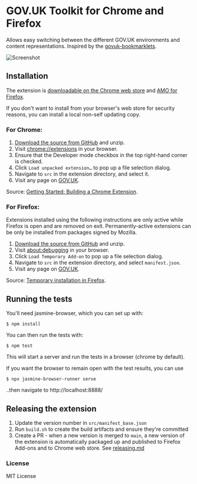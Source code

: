 # GOV.UK Toolkit for Chrome and Firefox

Allows easy switching between the different GOV.UK environments and content representations. Inspired by the [govuk-bookmarklets](https://github.com/dsingleton/govuk-bookmarklets).

![Screenshot](docs/screenshots.gif)

## Installation

The extension is [downloadable on the Chrome web store](https://chrome.google.com/webstore/detail/govuk-toolkit/dclfaikcemljbaoagjnedmlppnbiljen) and [AMO for Firefox](https://addons.mozilla.org/en-GB/firefox/addon/govuk-browser-extension-ff/).

If you don't want to install from your browser's web store for security reasons, you can install a local non-self updating copy.

### For Chrome:

1. [Download the source from GitHub](https://github.com/alphagov/govuk-browser-extension/archive/main.zip) and unzip.
2. Visit [chrome://extensions](chrome://extensions) in your browser.
3. Ensure that the Developer mode checkbox in the top right-hand corner is checked.
4. Click `Load unpacked extension…` to pop up a file selection dialog.
5. Navigate to `src` in the extension directory, and select it.
6. Visit any page on [GOV.UK](https://www.gov.uk).

Source: [Getting Started: Building a Chrome Extension](https://developer.chrome.com/extensions/getstarted#unpacked).

### For Firefox:

Extensions installed using the following instructions are only active while Firefox
is open and are removed on exit. Permanently-active extensions can be only be
installed from packages signed by Mozilla.

1. [Download the source from GitHub](https://github.com/alphagov/govuk-browser-extension/archive/main.zip) and unzip.
2. Visit [about:debugging](about:debugging/runtime/this-firefox) in your browser.
3. Click `Load Temporary Add-on` to pop up a file selection dialog.
4. Navigate to `src` in the extension directory, and select `manifest.json`.
5. Visit any page on [GOV.UK](https://www.gov.uk).

Source: [Temporary installation in Firefox](https://developer.mozilla.org/en-US/Add-ons/WebExtensions/Temporary_Installation_in_Firefox).

## Running the tests

You'll need jasmine-browser, which you can set up with:

```
$ npm install
```

You can then run the tests with:

```
$ npm test
```

This will start a server and run the tests in a browser (chrome by default).

If you want the browser to remain open with the test results, you can use

```
$ npx jasmine-browser-runner serve
```

..then navigate to http://localhost:8888/

## Releasing the extension

1. Update the version number in `src/manifest_base.json`
1. Run `build.sh` to create the build artifacts and ensure they're committed
1. Create a PR - when a new version is merged to `main`, a new version of the extension is automatically packaged up and published to
Firefox Add-ons and to Chrome web store. See [releasing.md](https://github.com/alphagov/govuk-browser-extension/blob/main/docs/releasing.md)

### License

MIT License
